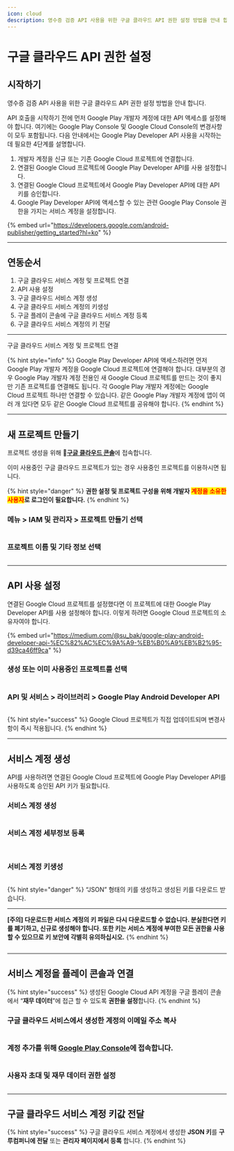 ```yaml
---
icon: cloud
description: 영수증 검증 API 사용을 위한 구글 클라우드 API 권한 설정 방법을 안내 합니다.
---
```


# 구글 클라우드 API 권한 설정

## 시작하기

영수증 검증 API 사용을 위한 구글 클라우드 API 권한 설정 방법을 안내 합니다.

API 호출을 시작하기 전에 먼저 Google Play 개발자 계정에 대한 API 액세스를 설정해야 합니다. 여기에는 Google Play Console 및 Google Cloud Console의 변경사항이 모두 포함됩니다. 다음 안내에서는 Google Play Developer API 사용을 시작하는 데 필요한 4단계를 설명합니다.

1. 개발자 계정을 신규 또는 기존 Google Cloud 프로젝트에 연결합니다.
2. 연결된 Google Cloud 프로젝트에 Google Play Developer API를 사용 설정합니다.
3. 연결된 Google Cloud 프로젝트에서 Google Play Developer API에 대한 API 키를 승인합니다.
4. Google Play Developer API에 액세스할 수 있는 관련 Google Play Console 권한을 가지는 서비스 계정을 설정합니다.

{% embed url="https://developers.google.com/android-publisher/getting_started?hl=ko" %}

***

## 연동순서

1. 구글 클라우드 서비스 계정 및 프로젝트 연결
2. API 사용 설정
3. 구글 클라우드 서비스 계정 생성
4. 구글 클라우드 서비스 계정의 키생성
5. 구글 플레이 콘솔에 구글 클라우드 서비스 계정 등록
6. 구글 클라우드 서비스 계정의 키 전달

***

구글 클라우드 서비스 계정 및 프로젝트 연결

{% hint style="info" %}
Google Play Developer API에 액세스하려면 먼저 Google Play 개발자 계정을 Google Cloud 프로젝트에 연결해야 합니다. 대부분의 경우 Google Play 개발자 계정 전용인 새 Google Cloud 프로젝트를 만드는 것이 좋지만 기존 프로젝트를 연결해도 됩니다. 각 Google Play 개발자 계정에는 Google Cloud 프로젝트 하나만 연결할 수 있습니다. 같은 Google Play 개발자 계정에 앱이 여러 개 있다면 모두 같은 Google Cloud 프로젝트를 공유해야 합니다.
{% endhint %}

***

## 새 프로젝트 만들기

프로젝트 생성을 위해 :link:[**구글 클라우드 콘솔**](https://console.cloud.google.com/)에 접속합니다.

이미 사용중인 구글 클라우드 프로젝트가 있는 경우 사용중인 프로젝트를 이용하시면 됩니다.

{% hint style="danger" %}
**권한 설정 및 프로젝트 구성을 위해 개발자&#x20;**<mark style="color:red;">**계정을 소유한 사용자**</mark>**로 로그인이 필요합니다.**
{% endhint %}

### 메뉴 > IAM 및 관리자 > 프로젝트 만들기 선택

<figure><img src="../../../../.gitbook/assets/play_store_api_setting_01.png" alt=""><figcaption></figcaption></figure>

### 프로젝트 이름 및 기타 정보 선택

<figure><img src="../../../../.gitbook/assets/play_store_api_setting_02.png" alt=""><figcaption></figcaption></figure>

***

## API 사용 설정

연결된 Google Cloud 프로젝트를 설정했다면 이 프로젝트에 대한 Google Play Developer API를 사용 설정해야 합니다. 이렇게 하려면 Google Cloud 프로젝트의 소유자여야 합니다.

{% embed url="https://medium.com/@su_bak/google-play-android-developer-api-%EC%82%AC%EC%9A%A9-%EB%B0%A9%EB%B2%95-d39ca46ff9ca" %}

### 생성 또는 이미 사용중인 프로젝트를 선택

<figure><img src="../../../../.gitbook/assets/play_store_api_setting_03.png" alt=""><figcaption></figcaption></figure>

### API 및 서비스 > 라이브러리 > Google Play Android Developer API

<figure><img src="../../../../.gitbook/assets/play_store_api_setting_04.png" alt=""><figcaption></figcaption></figure>

{% hint style="success" %}
Google Cloud 프로젝트가 직접 업데이트되며 변경사항이 즉시 적용됩니다.
{% endhint %}

***

## 서비스 계정 생성

API를 사용하려면 연결된 Google Cloud 프로젝트에 Google Play Developer API를 사용하도록 승인된 API 키가 필요합니다.

### 서비스 계정 생성

<figure><img src="../../../../.gitbook/assets/play_store_api_setting_05.png" alt=""><figcaption></figcaption></figure>

### 서비스 계정 세부정보 등록

<figure><img src="../../../../.gitbook/assets/play_store_api_setting_06.png" alt=""><figcaption></figcaption></figure>

<figure><img src="../../../../.gitbook/assets/play_store_api_setting_07.png" alt=""><figcaption></figcaption></figure>

### 서비스 계정 키생성

<figure><img src="../../../../.gitbook/assets/play_store_api_setting_08.png" alt=""><figcaption></figcaption></figure>

{% hint style="danger" %}
“JSON” 형태의 키를 생성하고 생성된 키를 다운로드 받습니다.

***

**\[주의] 다운로드한 서비스 계정의 키 파일은 다시 다운로드할 수 없습니다. 분실한다면 키를 폐기하고, 신규로 생성해야 합니다. 또한 키는 서비스 계정에 부여한 모든 권한을 사용할 수 있으므로 키 보안에 각별히 유의하십시오.**
{% endhint %}

<figure><img src="../../../../.gitbook/assets/play_store_api_setting_09.png" alt=""><figcaption></figcaption></figure>

***

## 서비스 계정을 플레이 콘솔과 연결

{% hint style="success" %}
생성된 Google Cloud API 계정을 구글 플레이 콘솔에서 “**재무 데이터**”에 접근 할 수 있도록 **권한을 설정**합니다.
{% endhint %}

### 구글 클라우드 서비스에서 생성한 계정의 이메일 주소 복사

<figure><img src="../../../../.gitbook/assets/play_store_api_setting_10.png" alt=""><figcaption></figcaption></figure>

### 계정 추가를 위해 [Google Play Console](https://play.google.com/console/developers)에 접속합니다.

<figure><img src="../../../../.gitbook/assets/play_store_api_setting_11.png" alt=""><figcaption></figcaption></figure>

### 사용자 초대 및 재무 데이터 권한 설정

<figure><img src="../../../../.gitbook/assets/play_store_api_setting_12.png" alt=""><figcaption></figcaption></figure>

***

## 구글 클라우드 서비스 계정 키값 전달

{% hint style="success" %}
구글 클라우드 서비스 계정에서 생성한 **JSON 키**를 **구루컴퍼니에 전달** 또는 **관리자 페이지에서 등록** 합니다.
{% endhint %}

<figure><img src="../../../../.gitbook/assets/play_store_api_setting_09.png" alt=""><figcaption></figcaption></figure>





